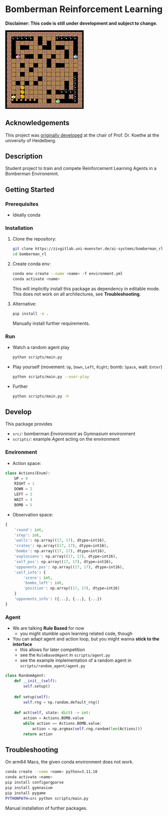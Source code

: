 # Bomberman Reinforcement Learning

**Disclaimer: This code is still under development and subject to change.**

<img src="./docs/resources/icon.png" alt="Bomberman" width="250"/>

## Acknowledgements

This project was [originally developed](https://github.com/ukoethe/bomberman_rl) at the chair of Prof. Dr. Koethe at the university of Heidelberg.

## Description

Student project to train and compete Reinforcement Learning Agents in a Bomberman Environemnt.

## Getting Started

### Prerequisites

- Ideally conda

### Installation

1. Clone the repository:
   ```bash
   git clone https://zivgitlab.uni-muenster.de/ai-systems/bomberman_rl.git
   cd bomberman_rl
   ```

2. Create conda env:
   ```bash
   conda env create --name <name> -f environment.yml
   conda activate <name>
   ```
   This will implicitly install this package as dependency in editable mode. This does not work on all architectures, see **Troubleshooting**.

3. Alternative:
   ```bash
   pip install -e .
   ```
   Manually install further requirements.

### Run
- Watch a random agent play
   ```bash
   python scripts/main.py
   ```
- Play yourself (movement: `Up`, `Down`, `Left`, `Right`; bomb: `Space`, wait: `Enter`)
   ```bash
   python scripts/main.py --user-play
   ```
- Further
    ```bash
   python scripts/main.py -h
   ```

## Develop
This package provides
- `src/`: bomberman *Environment* as Gymnasium environment
- `scripts/`: example *Agent* acting on the environment

### Environment
- Action space:
```python
class Actions(Enum):
    UP = 0
    RIGHT = 1
    DOWN = 2
    LEFT = 3
    WAIT = 4
    BOMB = 5
```
- Observation space:
```python
{
    'round': int,
    'step': int,
    'walls': np.array((17, 17), dtype=int16),
    'crates': np.array((17, 17), dtype=int16),
    'bombs': np.array((17, 17), dtype=int16),
    'explosions': np.array((17, 17), dtype=int16),
    'self_pos': np.array((17, 17), dtype=int16),
    'opponents_pos': np.array((17, 17), dtype=int16),
    'self_info': {
        'score': int,
        'bombs_left': int,
        'position': np.array((17, 17), dtype=int16)
    }
    'opponents_info': ({...}, {...}, {...})
}
```

### Agent
- We are talking **Rule Based** for now
    - you might stumble upon learning related code, though
- You can adapt agent and action loop, but you might wanna **stick to the interface**
    - this allows for later competition
    - see the `RuleBasedAgent` in `scripts/agent.py`
    - see the example implementation of a random agent in `scripts/random_agent/agent.py`

```python
class RandomAgent:
    def __init__(self):
        self.setup()

    def setup(self):
        self.rng = np.random.default_rng()

    def act(self, state: dict) -> int:
        action = Actions.BOMB.value
        while action == Actions.BOMB.value:
            action = np.argmax(self.rng.random(len(Actions)))
        return action
```

## Troubleshooting
On arm64 Macs, the given conda environment does not work.
```bash
conda create --name <name> python=3.11.10
conda activate <name>
pip install configargparse
pip install gymnasium
pip install pygame
PYTHONPATH=src python scripts/main.py
```
Manual installation of further packages.